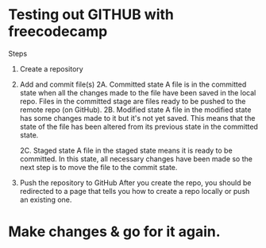 # Testing out GITHUB with freecodecamp

Steps
1. Create a repository
2. Add and commit file(s)
    2A. Committed state
            A file is in the committed state when all the changes made to the file have been saved in the local repo. Files in the committed stage are files ready to be pushed to the remote repo (on GitHub).
    2B. Modified state
            A file in the modified state has some changes made to it but it's not yet saved. This means that the state of the file has been altered from its previous state in the committed state.

    2C. Staged state
            A file in the staged state means it is ready to be committed. In this state, all necessary changes have been made so the next step is to move the file to the commit state.

3. Push the repository to GitHub
    After you create the repo, you should be redirected to a page that tells you how to create a repo locally or push an existing one.

# Make changes & go for it again.

